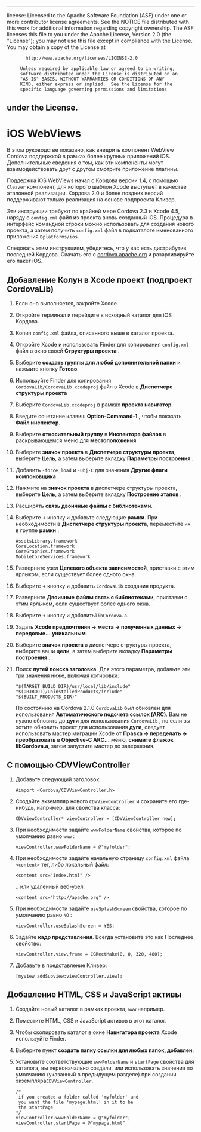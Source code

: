 * * *

license: Licensed to the Apache Software Foundation (ASF) under one or more contributor license agreements. See the NOTICE file distributed with this work for additional information regarding copyright ownership. The ASF licenses this file to you under the Apache License, Version 2.0 (the "License"); you may not use this file except in compliance with the License. You may obtain a copy of the License at

           http://www.apache.org/licenses/LICENSE-2.0
    
         Unless required by applicable law or agreed to in writing,
         software distributed under the License is distributed on an
         "AS IS" BASIS, WITHOUT WARRANTIES OR CONDITIONS OF ANY
         KIND, either express or implied.  See the License for the
         specific language governing permissions and limitations
    

## under the License.

# iOS WebViews

В этом руководстве показано, как внедрить компонент WebView Cordova поддержкой в рамках более крупных приложений iOS. Дополнительные сведения о том, как эти компоненты могут взаимодействовать друг с другом смотрите приложение плагины.

Поддержка iOS WebViews начал с Кордова версии 1.4, с помощью `Cleaver` компонент, для которого шаблон Xcode выступает в качестве эталонной реализации. Кордова 2.0 и более поздних версий поддерживают только реализация на основе подпроекта Кливер.

Эти инструкции требуют по крайней мере Cordova 2.3 и Xcode 4.5, наряду с `config.xml` файл из проекта вновь созданный iOS. Процедура в интерфейс командной строки можно использовать для создания нового проекта, а затем получить `config.xml` файл в подкаталоге именованного приложения в`platforms/ios`.

Следовать этим инструкциям, убедитесь, что у вас есть дистрибутив последней Кордова. Скачать его с [cordova.apache.org][1] и разархивируйте его пакет iOS.

 [1]: http://cordova.apache.org

## Добавление Колун в Xcode проект (подпроект CordovaLib)

1.  Если оно выполняется, закройте Xcode.

2.  Откройте терминал и перейдите в исходный каталог для iOS Кордова.

3.  Копия `config.xml` файла, описанного выше в каталог проекта.

4.  Откройте Xcode и использовать Finder для копирования `config.xml` файл в окно своей **Структуры проекта** .

5.  Выберите **создать группы для любой дополнительной папки** и нажмите кнопку **Готово**.

6.  Используйте Finder для копирования `CordovaLib/CordovaLib.xcodeproj` файл в Xcode в **Диспетчере структуры проекта**

7.  Выберите `CordovaLib.xcodeproj` в рамках **проекта навигатор**.

8.  Введите сочетание клавиш **Option-Command-1** , чтобы показать **Файл инспектор**.

9.  Выберите **относительный группу** в **Инспектора файлов** в раскрывающемся меню для **местоположения**.

10. Выберите **значок проекта** в **Диспетчере структуры проекта**, выберите **Цель**, а затем выберите вкладку **Параметры построения** .

11. Добавить `-force_load` и `-Obj-C` для значения **Другие флаги компоновщика** .

12. Нажмите на **значок проекта** в диспетчере структуры проекта, выберите **Цель**, а затем выберите вкладку **Построение этапов** .

13. Расширять **связь двоичные файлы с библиотеками**.

14. Выберите **+** кнопку и добавьте следующие **рамки**. При необходимости в **Диспетчере структуры проекта**, переместите их в группе **рамки** :
    
        AssetsLibrary.framework
        CoreLocation.framework
        CoreGraphics.framework
        MobileCoreServices.framework
        

15. Разверните узел **Целевого объекта зависимостей**, приставки с этим ярлыком, если существует более одного окна.

16. Выберите **+** кнопку и добавить `CordovaLib` создания продукта.

17. Разверните **Двоичные файлы связь с библиотеками**, приставки с этим ярлыком, если существует более одного окна.

18. Выберите **+** кнопку и добавить`libCordova.a`.

19. Задать **Xcode предпочтения → места → полученных данных → передовые...** **уникальным**.

20. Выберите **значок проекта** в диспетчере структуры проекта, выберите ваши **цели**, а затем выберите вкладку **Параметры построения** .

21. Поиск **путей поиска заголовка**. Для этого параметра, добавьте эти три значения ниже, включая котировки:
    
        "$(TARGET_BUILD_DIR)/usr/local/lib/include"        
        "$(OBJROOT)/UninstalledProducts/include"
        "$(BUILT_PRODUCTS_DIR)"
        
    
    По состоянию на Cordova 2.1.0 `CordovaLib` был обновлен для использования **Автоматического подсчета ссылок (ARC)**. Вам не нужно обновить до **дуги** для использования `CordovaLib` , но если вы хотите обновить проект для использования **дуги**, следует использовать мастер миграции Xcode от **Правка → переделать → преобразовать в Objective-C ARC...** меню, **снимите флажок libCordova.a**, затем запустите мастер до завершения.

## С помощью CDVViewController

1.  Добавьте следующий заголовок:
    
        #import <Cordova/CDVViewController.h>
        

2.  Создайте экземпляр нового `CDVViewController` и сохраните его где-нибудь, например, для свойства класса:
    
        CDVViewController* viewController = [CDVViewController new];
        

3.  При необходимости задайте `wwwFolderName` свойства, которое по умолчанию равно `www` :
    
        viewController.wwwFolderName = @"myfolder";
        

4.  При необходимости задайте начальную страницу `config.xml` файла `<content>` тег, либо локальный файл:
    
        <content src="index.html" />
        
    
    .. или удаленный веб-узел:
    
        <content src="http://apache.org" />
        

5.  При необходимости задайте `useSplashScreen` свойства, которое по умолчанию равно `NO` :
    
        viewController.useSplashScreen = YES;
        

6.  Задайте **кадр представления**. Всегда установите это как Последнее свойство:
    
        viewController.view.frame = CGRectMake(0, 0, 320, 480);
        

7.  Добавьте в представление Кливер:
    
        [myView addSubview:viewController.view];
        

## Добавление HTML, CSS и JavaScript активы

1.  Создайте новый каталог в рамках проекта, `www` например.

2.  Поместите HTML, CSS и JavaScript активов в этот каталог.

3.  Чтобы скопировать каталог в окне **Навигатора проекта** Xcode используйте Finder.

4.  Выберите пункт **создать папку ссылки для любых папок, добавлен**.

5.  Установите соответствующие `wwwFolderName` и `startPage` свойства для каталога, вы первоначально создали, или использовать значения по умолчанию (указанный в предыдущем разделе) при создании экземпляра`CDVViewController`.
    
        /*
         if you created a folder called 'myfolder' and
         you want the file 'mypage.html' in it to be
         the startPage
        */
        viewController.wwwFolderName = @"myfolder";
        viewController.startPage = @"mypage.html"